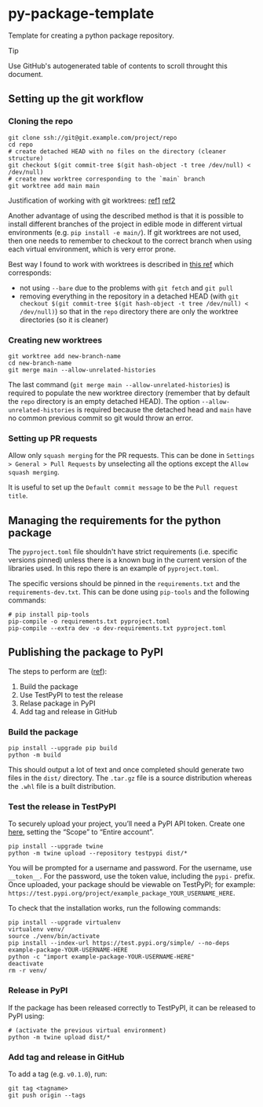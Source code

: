 # py-package-template

Template for creating a python package repository. 

> [!TIP]
> Use GitHub's autogenerated table of contents to scroll throught this document.

## Setting up the git workflow

### Cloning the repo

```
git clone ssh://git@git.example.com/project/repo
cd repo
# create detached HEAD with no files on the directory (cleaner structure)
git checkout $(git commit-tree $(git hash-object -t tree /dev/null) < /dev/null)
# create new worktree corresponding to the `main` branch
git worktree add main main
```

Justification of working with git worktrees: [ref1](https://www.youtube.com/watch?v=2uEqYw-N8uE) [ref2](https://morgan.cugerone.com/blog/how-to-use-git-worktree-and-in-a-clean-way/)

Another advantage of using the described method is that it is possible to install different branches of the project in edible mode in different virtual environments (e.g. `pip install -e main/`). 
If git worktrees are not used, then one needs to remember to checkout to the correct branch when using each virtual environment, which is very error prone. 

Best way I found to work with worktrees is described in [this ref](https://stackoverflow.com/questions/54367011/git-bare-repositories-worktrees-and-tracking-branches) 
which corresponds:
* not using `--bare` due to the problems with `git fetch` and `git pull`
* removing everything in the repository in a detached HEAD (with `git checkout $(git commit-tree $(git hash-object -t tree /dev/null) < /dev/null)`) so that in the `repo` directory there are only the worktree directories (so it is cleaner)

### Creating new worktrees

```
git worktree add new-branch-name
cd new-branch-name
git merge main --allow-unrelated-histories
```

The last command (`git merge main --allow-unrelated-histories`) is required to populate the new worktree directory (remember that by default the `repo` directory is an empty detached HEAD). 
The option `--allow-unrelated-histories` is required because the detached head and `main` have no common previous commit so git would throw an error. 

### Setting up PR requests

Allow only `squash merging` for the PR requests. This can be done in `Settings > General > Pull Requests` by unselecting all the options except the `Allow squash merging`. 

It is useful to set up the `Default commit message` to be the `Pull request title`.


## Managing the requirements for the python package

The `pyproject.toml` file shouldn't have strict requirements (i.e. specific versions pinned) unless there is a known bug in the current version of the libraries used. In this repo there is an example of `pyproject.toml`. 

The specific versions should be pinned in the `requirements.txt` and the `requirements-dev.txt`. This can be done using `pip-tools` and the following commands:

```
# pip install pip-tools
pip-compile -o requirements.txt pyproject.toml
pip-compile --extra dev -o dev-requirements.txt pyproject.toml
```


## Publishing the package to PyPI

The steps to perform are ([ref](https://packaging.python.org/en/latest/tutorials/packaging-projects/)):
1. Build the package
1. Use TestPyPI to test the release
1. Relase package in PyPI
1. Add tag and release in GitHub

### Build the package

```
pip install --upgrade pip build
python -m build
```
This should output a lot of text and once completed should generate two files in the `dist/` directory. The `.tar.gz` file is a source distribution whereas the `.whl` file is a built distribution. 

### Test the release in TestPyPI

To securely upload your project, you’ll need a PyPI API token. Create one [here](https://test.pypi.org/manage/account/#api-tokens), setting the “Scope” to “Entire account”.

```
pip install --upgrade twine
python -m twine upload --repository testpypi dist/*
```

You will be prompted for a username and password. For the username, use `__token__`. For the password, use the token value, including the `pypi-` prefix.
Once uploaded, your package should be viewable on TestPyPI; for example: `https://test.pypi.org/project/example_package_YOUR_USERNAME_HERE`.

To check that the installation works, run the following commands:

```
pip install --upgrade virtualenv
virtualenv venv/
source ./venv/bin/activate
pip install --index-url https://test.pypi.org/simple/ --no-deps example-package-YOUR-USERNAME-HERE
python -c "import example-package-YOUR-USERNAME-HERE"
deactivate
rm -r venv/
```

### Release in PyPI

If the package has been released correctly to TestPyPI, it can be released to PyPI using:

```
# (activate the previous virtual environment)
python -m twine upload dist/*
```

### Add tag and release in GitHub

To add a tag (e.g. `v0.1.0`), run:
```
git tag <tagname>
git push origin --tags
```

